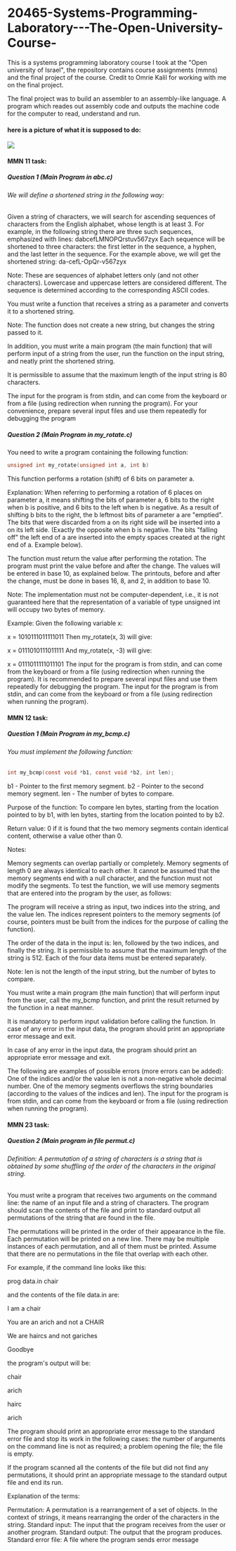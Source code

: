 # 20465-Systems-Programming-Laboratory---The-Open-University-Course-
This is a systems programming laboratory course I took at the "Open university of Israel", the repository contains course assignments (mmns) and the final project of the course. Credit to Omrie Kalil for working with me on the final project.

The final project was to build an assembler to an assembly-like language. A program which reades out assembly code and outputs the machine code for the computer to read, understand and run.
 
#### here is a picture of what it is supposed to do:
![](https://github.com/idogut3/20465-Systems-Programming-Laboratory-The-Open-University-Course/blob/main/images/asembler_picture1.png)

#### MMN 11 task:
##### Question 1 (Main Program in abc.c)

###### We will define a shortened string in the following way:

Given a string of characters, we will search for ascending sequences of characters from the English alphabet, whose length is at least 3. For example, in the following string there are three such sequences, emphasized with lines: dabcefLMNOPQrstuv567zyx
Each sequence will be shortened to three characters: the first letter in the sequence, a hyphen, and the last letter in the sequence. For the example above, we will get the shortened string: da-cefL-OpQr-v567zyx

Note: These are sequences of alphabet letters only (and not other characters). Lowercase and uppercase letters are considered different. The sequence is determined according to the corresponding ASCII codes.

You must write a function that receives a string as a parameter and converts it to a shortened string.

Note: The function does not create a new string, but changes the string passed to it.

In addition, you must write a main program (the main function) that will perform input of a string from the user, run the function on the input string, and neatly print the shortened string.

It is permissible to assume that the maximum length of the input string is 80 characters.

The input for the program is from stdin, and can come from the keyboard or from a file (using redirection when running the program). For your convenience, prepare several input files and use them repeatedly for debugging the program

##### Question 2 (Main Program in my_rotate.c)

You need to write a program containing the following function:
```c
unsigned int my_rotate(unsigned int a, int b)
```
This function performs a rotation (shift) of 6 bits on parameter a.

Explanation: When referring to performing a rotation of 6 places on parameter a, it means shifting the bits of parameter a, 6 bits to the right when b is positive, and 6 bits to the left when b is negative. As a result of shifting b bits to the right, the b leftmost bits of parameter a are "emptied". The bits that were discarded from a on its right side will be inserted into a on its left side. (Exactly the opposite when b is negative. The bits "falling off" the left end of a are inserted into the empty spaces created at the right end of a. Example below).

The function must return the value after performing the rotation. The program must print the value before and after the change. The values will be entered in base 10, as explained below. The printouts, before and after the change, must be done in bases 16, 8, and 2, in addition to base 10.   

Note: The implementation must not be computer-dependent, i.e., it is not guaranteed here that the representation of a variable of type unsigned int will occupy two bytes of memory.

Example: Given the following variable x:

x = 1010111011111011
Then my_rotate(x, 3) will give:

x = 0111010111011111
And my_rotate(x, -3) will give:

x = 0111011111011101
The input for the program is from stdin, and can come from the keyboard or from a file (using redirection when running the program). It is recommended to prepare several input files and use them repeatedly for debugging the program.
The input for the program is from stdin, and can come from the keyboard or from a file (using redirection when running the program).


#### MMN 12 task:
##### Question 1 (Main Program in my_bcmp.c)

###### You must implement the following function:

```c
int my_bcmp(const void *b1, const void *b2, int len);
```
b1 - Pointer to the first memory segment.
b2 - Pointer to the second memory segment.
len - The number of bytes to compare.

Purpose of the function: To compare len bytes, starting from the location pointed to by b1, with len bytes, starting from the location pointed to by b2.

Return value: 0 if it is found that the two memory segments contain identical content, otherwise a value other than 0.

Notes:

Memory segments can overlap partially or completely.
Memory segments of length 0 are always identical to each other.
It cannot be assumed that the memory segments end with a null character, and the function must not modify the segments.
To test the function, we will use memory segments that are entered into the program by the user, as follows:

The program will receive a string as input, two indices into the string, and the value len. The indices represent pointers to the memory segments (of course, pointers must be built from the indices for the purpose of calling the function).

The order of the data in the input is: len, followed by the two indices, and finally the string. It is permissible to assume that the maximum length of the string is 512. Each of the four data items must be entered separately.

Note: len is not the length of the input string, but the number of bytes to compare.

You must write a main program (the main function) that will perform input from the user, call the my_bcmp function, and print the result returned by the function in a neat manner.

It is mandatory to perform input validation before calling the function. In case of any error in the input data, the program should print an appropriate error message and exit.

In case of any error in the input data, the program should print an appropriate error message and exit.

The following are examples of possible errors (more errors can be added):
One of the indices and/or the value len is not a non-negative whole decimal number.
One of the memory segments overflows the string boundaries (according to the values of the indices and len).
The input for the program is from stdin, and can come from the keyboard or from a file (using redirection when running the program).

#### MMN 23 task:
##### Question 2 (Main program in file permut.c)

###### Definition: A permutation of a string of characters is a string that is obtained by some shuffling of the order of the characters in the original string.

You must write a program that receives two arguments on the command line: the name of an input file and a string of characters.
The program should scan the contents of the file and print to standard output all permutations of the string that are found in the file.

The permutations will be printed in the order of their appearance in the file. Each permutation will be printed on a new line. There may be multiple instances of each permutation, and all of them must be printed. Assume that there are no permutations in the file that overlap with each other.

For example, if the command line looks like this:

prog data.in chair

and the contents of the file data.in are:

I am a chair

You are an arich and not a CHAIR

We are haircs and not gariches

Goodbye

the program's output will be:

chair

arich

hairc

arich

The program should print an appropriate error message to the standard error file and stop its work in the following cases: the number of arguments on the command line is not as required; a problem opening the file; the file is empty.

If the program scanned all the contents of the file but did not find any permutations, it should print an appropriate message to the standard output file and end its run.   

Explanation of the terms:

Permutation: A permutation is a rearrangement of a set of objects. In the context of strings, it means rearranging the order of the characters in the string.
Standard input: The input that the program receives from the user or another program.
Standard output: The output that the program produces.
Standard error file: A file where the program sends error message




